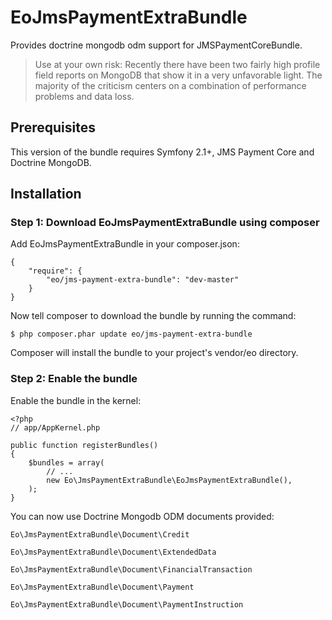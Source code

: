 EoJmsPaymentExtraBundle
=======================

Provides doctrine mongodb odm support for JMSPaymentCoreBundle. 

> Use at your own risk:
> Recently there have been two fairly high profile field reports on MongoDB that show it in a very unfavorable light. 
> The majority of the criticism centers on a combination of performance problems and data loss.

## Prerequisites
This version of the bundle requires Symfony 2.1+, JMS Payment Core and Doctrine MongoDB.

## Installation

### Step 1: Download EoJmsPaymentExtraBundle using composer
Add EoJmsPaymentExtraBundle in your composer.json:
```
{
    "require": {
        "eo/jms-payment-extra-bundle": "dev-master"
    }
}
```

Now tell composer to download the bundle by running the command:
```
$ php composer.phar update eo/jms-payment-extra-bundle
```
Composer will install the bundle to your project's vendor/eo directory.

### Step 2: Enable the bundle
Enable the bundle in the kernel:
```
<?php
// app/AppKernel.php

public function registerBundles()
{
    $bundles = array(
        // ...
        new Eo\JmsPaymentExtraBundle\EoJmsPaymentExtraBundle(),
    );
}
```

You can now use Doctrine Mongodb ODM documents provided:

`Eo\JmsPaymentExtraBundle\Document\Credit`

`Eo\JmsPaymentExtraBundle\Document\ExtendedData`

`Eo\JmsPaymentExtraBundle\Document\FinancialTransaction`

`Eo\JmsPaymentExtraBundle\Document\Payment`

`Eo\JmsPaymentExtraBundle\Document\PaymentInstruction`
